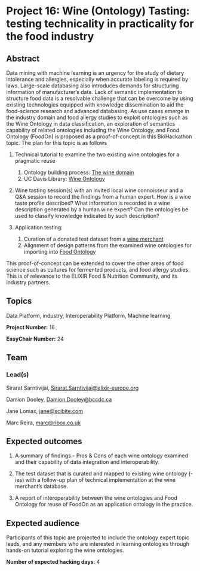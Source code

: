 # Project 16: Wine (Ontology) Tasting: testing technicality in practicality for the food industry

## Abstract

Data mining with machine learning is an urgency for the study of dietary intolerance and allergies, especially when accurate labeling is required by laws. Large-scale databasing also introduces demands for structuring information of manufacturer’s data. Lack of semantic implementation to structure food data is a resolvable challenge that can be overcome by using existing technologies equipped with knowledge dissemination to aid the food-science research and advanced databasing. As use cases emerge in the industry domain and food allergy studies to exploit ontologies such as the Wine Ontology in data classification, an exploration of semantics capability of related ontologies including the Wine Ontology, and Food Ontology (FoodOn) is proposed as a proof-of-concept in this BioHackathon topic. The plan for this topic is as follows

1) Technical tutorial to examine the two existing wine ontologies for a pragmatic reuse

    1. Ontology building process: [The wine domain](https://www.researchgate.net/publication/253758073_Ontology_building_process_The_wine_domain)
    2. UC Davis Library: [Wine Ontology](https://github.com/UCDavisLibrary/wine-ontology)

2) Wine tasting session(s) with an invited local wine connoisseur and a Q&A session to record the findings from a human expert. How is a wine taste profile described? What information is recorded in a wine description generated by a human wine expert? Can the ontologies be used to classify knowledge indicated by such description?

3) Application testing: 
    1. Curation of a donated test dataset from a [wine merchant](https://www.ribox.co.uk)
    2. Alignment of design patterns from the examined wine ontologies for importing into [Food Ontology](https://foodon.org/)

This proof-of-concept can be extended to cover the other areas of food science such as cultures for fermented products, and food allergy studies. This is of relevance to the ELIXIR Food & Nutrition Community, and its industry partners.

## Topics

Data Platform,
industry,
Interoperability Platform,
Machine learning

**Project Number:** 16



**EasyChair Number:** 24

## Team

### Lead(s)

Sirarat Sarntivijai, Sirarat.Sarntivijai@elixir-europe.org

Damion Dooley, Damion.Dooley@bccdc.ca

Jane Lomax, jane@scibite.com

Marc Reira, marc@ribox.co.uk


## Expected outcomes

1) A summary of findings - Pros & Cons of each wine ontology examined and their capability of data integration and interoperability.

2) The test dataset that is curated and mapped to existing wine ontology (-ies) with a follow-up plan of technical implementation at the wine merchant’s database.

3) A report of interoperability between the wine ontologies and Food Ontology for reuse of FoodOn as an application ontology in the practice.

## Expected audience

Participants of this topic are projected to include the ontology expert topic leads, and any members who are interested in learning ontologies through hands-on tutorial exploring the wine ontologies.

**Number of expected hacking days**: 4

